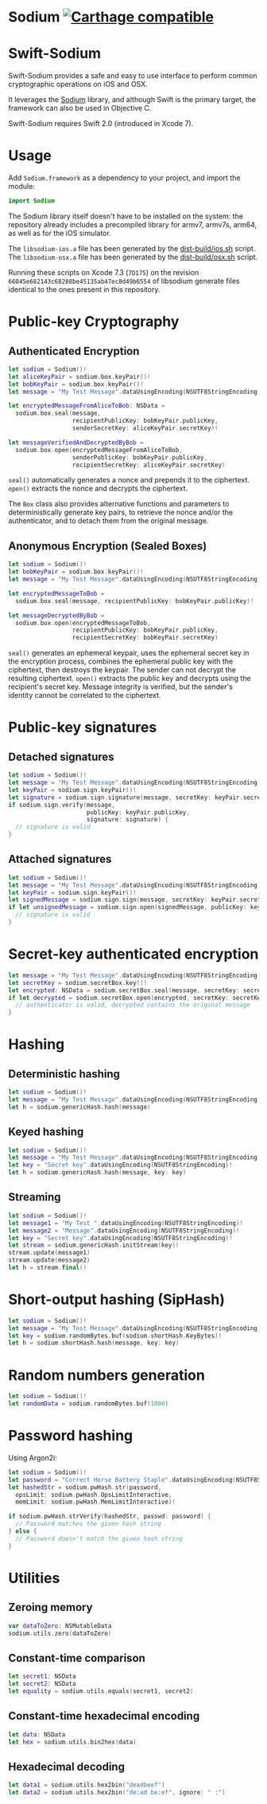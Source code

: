 # Sodium [![Carthage compatible](https://img.shields.io/badge/Carthage-compatible-4BC51D.svg?style=flat)](https://github.com/Carthage/Carthage)

Swift-Sodium
=============

Swift-Sodium provides a safe and easy to use interface to perform
common cryptographic operations on iOS and OSX.

It leverages the [Sodium](https://download.libsodium.org/doc/) library,
and although Swift is the primary target, the framework can also be used in
Objective C.

Swift-Sodium requires Swift 2.0 (introduced in Xcode 7).

Usage
=====

Add `Sodium.framework` as a dependency to your project, and import the module:
```swift
import Sodium
```

The Sodium library itself doesn't have to be installed on the system: the
repository already includes a precompiled library for armv7, armv7s,
arm64, as well as for the iOS simulator.

The `libsodium-ios.a` file has been generated by the
[dist-build/ios.sh](https://github.com/jedisct1/libsodium/blob/master/dist-build/ios.sh)
script.
The `libsodium-osx.a` file has been generated by the
[dist-build/osx.sh](https://github.com/jedisct1/libsodium/blob/master/dist-build/osx.sh)
script.

Running these scripts on Xcode 7.3 (`7D175`) on the revision
`66045e682143c68288be45135ab47ec8d49b6554` of libsodium generate files
identical to the ones present in this repository.

Public-key Cryptography
=======================

Authenticated Encryption
------------------------

```swift
let sodium = Sodium()!
let aliceKeyPair = sodium.box.keyPair()!
let bobKeyPair = sodium.box.keyPair()!
let message = "My Test Message".dataUsingEncoding(NSUTF8StringEncoding)!

let encryptedMessageFromAliceToBob: NSData =
  sodium.box.seal(message,
                  recipientPublicKey: bobKeyPair.publicKey,
                  senderSecretKey: aliceKeyPair.secretKey)!

let messageVerifiedAndDecryptedByBob =
  sodium.box.open(encryptedMessageFromAliceToBob,
                  senderPublicKey: bobKeyPair.publicKey,
                  recipientSecretKey: aliceKeyPair.secretKey)
```

`seal()` automatically generates a nonce and prepends it to the
ciphertext. `open()` extracts the nonce and decrypts the ciphertext.

The `Box` class also provides alternative functions and parameters to
deterministically generate key pairs, to retrieve the nonce and/or the
authenticator, and to detach them from the original message.

Anonymous Encryption (Sealed Boxes)
-----------------------------------

```swift
let sodium = Sodium()!
let bobKeyPair = sodium.box.keyPair()!
let message = "My Test Message".dataUsingEncoding(NSUTF8StringEncoding)!

let encryptedMessageToBob =
  sodium.box.seal(message, recipientPublicKey: bobKeyPair.publicKey)!

let messageDecryptedByBob =
  sodium.box.open(encryptedMessageToBob,
                  recipientPublicKey: bobKeyPair.publicKey,
                  recipientSecretKey: bobKeyPair.secretKey)
```

`seal()` generates an ephemeral keypair, uses the ephemeral secret
key in the encryption process, combines the ephemeral public key with
the ciphertext, then destroys the keypair. The sender can not decrypt
the resulting ciphertext. `open()` extracts the public key and decrypts
using the recipient's secret key. Message integrity is verified, but
the sender's identity cannot be correlated to the ciphertext.

Public-key signatures
=====================

Detached signatures
-------------------

```swift
let sodium = Sodium()!
let message = "My Test Message".dataUsingEncoding(NSUTF8StringEncoding)!
let keyPair = sodium.sign.keyPair()!
let signature = sodium.sign.signature(message, secretKey: keyPair.secretKey)!
if sodium.sign.verify(message,
                      publicKey: keyPair.publicKey,
                      signature: signature) {
  // signature is valid
}
```

Attached signatures
-------------------

```swift
let sodium = Sodium()!
let message = "My Test Message".dataUsingEncoding(NSUTF8StringEncoding)!
let keyPair = sodium.sign.keyPair()!
let signedMessage = sodium.sign.sign(message, secretKey: keyPair.secretKey)!
if let unsignedMessage = sodium.sign.open(signedMessage, publicKey: keyPair.publicKey) {
  // signature is valid
}
```

Secret-key authenticated encryption
===================================

```swift
let message = "My Test Message".dataUsingEncoding(NSUTF8StringEncoding)!
let secretKey = sodium.secretBox.key()!
let encrypted: NSData = sodium.secretBox.seal(message, secretKey: secretKey)!
if let decrypted = sodium.secretBox.open(encrypted, secretKey: secretKey) {
  // authenticator is valid, decrypted contains the original message
}
```

Hashing
=======

Deterministic hashing
---------------------

```swift
let sodium = Sodium()!
let message = "My Test Message".dataUsingEncoding(NSUTF8StringEncoding)!
let h = sodium.genericHash.hash(message)
```

Keyed hashing
-------------

```swift
let sodium = Sodium()!
let message = "My Test Message".dataUsingEncoding(NSUTF8StringEncoding)!
let key = "Secret key".dataUsingEncoding(NSUTF8StringEncoding)!
let h = sodium.genericHash.hash(message, key: key)
```

Streaming
---------

```swift
let sodium = Sodium()!
let message1 = "My Test ".dataUsingEncoding(NSUTF8StringEncoding)!
let message2 = "Message".dataUsingEncoding(NSUTF8StringEncoding)!
let key = "Secret key".dataUsingEncoding(NSUTF8StringEncoding)!
let stream = sodium.genericHash.initStream(key)!
stream.update(message1)
stream.update(message2)
let h = stream.final()
```

Short-output hashing (SipHash)
==============================

```swift
let sodium = Sodium()!
let message = "My Test Message".dataUsingEncoding(NSUTF8StringEncoding)!
let key = sodium.randomBytes.buf(sodium.shortHash.KeyBytes)!
let h = sodium.shortHash.hash(message, key: key)
```

Random numbers generation
=========================

```swift
let sodium = Sodium()!
let randomData = sodium.randomBytes.buf(1000)
```

Password hashing
================

Using Argon2i:

```swift
let sodium = Sodium()!
let password = "Correct Horse Battery Staple".dataUsingEncoding(NSUTF8StringEncoding)!
let hashedStr = sodium.pwHash.str(password,
  opsLimit: sodium.pwHash.OpsLimitInteractive,
  memLimit: sodium.pwHash.MemLimitInteractive)!

if sodium.pwHash.strVerify(hashedStr, passwd: password) {
  // Password matches the given hash string
} else {
  // Password doesn't match the given hash string
}
```

Utilities
=========

Zeroing memory
--------------

```swift
var dataToZero: NSMutableData
sodium.utils.zero(dataToZero)
```

Constant-time comparison
------------------------

```swift
let secret1: NSData
let secret2: NSData
let equality = sodium.utils.equals(secret1, secret2)
```

Constant-time hexadecimal encoding
----------------------------------

```swift
let data: NSData
let hex = sodium.utils.bin2hex(data)
```

Hexadecimal decoding
--------------------

```swift
let data1 = sodium.utils.hex2bin("deadbeef")
let data2 = sodium.utils.hex2bin("de:ad be:ef", ignore: " :")
```
